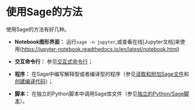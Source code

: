 # 使用Sage的方法
使用Sage的方法有好几种。


-  **Notebook图形界面：** 运行`sage -n jupyter`,或查看在线[Jupyter文档]来使用(https://jupyter-notebook.readthedocs.io/en/latest/notebook.html)

-  **交互命令行：** 参见[交互式命令行](../CH03/03.0_The_Interactive_Shell.md)；

-  **程序：** 在Sage中编写解释型或者编译型的程序（参见[读取和附加Sage文件](../CH06/06.1_Loading_and_Attaching_Sage_files.md)和[创建编译代码](../ch06/06.2_Creating_Compiled_Code.md)）；

-  **脚本：** 在独立的Python脚本中调用Sage库文件（参见[独立的Python/Sage脚本](../ch06/06.3_Standalone_Python_Sage_Scripts.md)）。